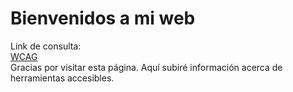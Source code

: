 # Bienvenidos a mi web

Link de consulta:  
[WCAG](https://www.w3.org/TR/WCAG21/)  
Gracias por visitar esta página. Aquí subiré información acerca de herramientas accesibles.